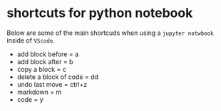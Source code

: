 # shortcuts for python notebook

Below are some of the main shortcuds when using a `jupyter notwbook` inside of `VScode`.

  - add block before = a
  - add block after = b
  - copy a block = c
  - delete a block of code = dd
  - undo last move = ctrl+z
  - markdown = m
  - code = y


